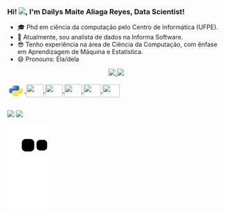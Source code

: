### Hi! <img src="https://raw.githubusercontent.com/kaueMarques/kaueMarques/master/hi.gif" width="30px">, I'm Dailys Maite Aliaga Reyes, Data Scientist!

- 🎓 Phd em ciência da computação pelo Centro de Informática (UFPE).
- 🔭 Atualmente, sou analista de dados na Informa Software.
- 😎 Tenho experiência na área de Ciência da Computação, com ênfase em Aprendizagem de Máquina e Estatística. 
- 😄 Pronouns: Ela/dela

<div align="center">
  <a href="https://github.com/dailys-maite-data-scientist">
  <img height="180em" src="https://github-readme-stats.vercel.app/api?username=dailys-maite-data-scientist&show_icons=true&theme=dracula&include_all_commits=true&count_private=true"/>
  <img height="180em" src="https://github-readme-stats.vercel.app/api/top-langs/?username=dailys-maite-data-scientist&layout=compact&langs_count=7&theme=dracula"/>
</div>
<div style="display: inline_block"><br>
  <img align="center" alt="Rafa-Python" height="30" width="40" src="https://raw.githubusercontent.com/devicons/devicon/master/icons/python/python-original.svg">
  <img align="center" height="30" width="40" src="https://cdn.jsdelivr.net/gh/devicons/devicon/icons/jupyter/jupyter-original-wordmark.svg" />       
  <img align="center" height="30" width="40" src="https://cdn.jsdelivr.net/gh/devicons/devicon/icons/r/r-original.svg" />
  <img align="center" height="30" width="40" src="https://cdn.jsdelivr.net/gh/devicons/devicon/icons/rstudio/rstudio-original.svg" />
  <img align="center" height="30" width="40" src="https://cdn.jsdelivr.net/gh/devicons/devicon/icons/sqlite/sqlite-original.svg" />
  <img align="center" height="30" width="40" src="https://cdn.jsdelivr.net/gh/devicons/devicon/icons/mongodb/mongodb-original-wordmark.svg" />
</div>
  
  ##
 
<div> 
  <a href = "mailto:dailysmaite@gmail.com"><img src="https://img.shields.io/badge/-Gmail-%23333?style=for-the-badge&logo=gmail&logoColor=white" target="_blank"></a>
  <a href="https://www.linkedin.com/in/dailys-cientista-de-dados" target="_blank"><img src="https://img.shields.io/badge/-LinkedIn-%230077B5?style=for-the-badge&logo=linkedin&logoColor=white" target="_blank"></a> 
  
 
  ![Snake animation](https://github.com/rafaballerini/rafaballerini/blob/output/github-contribution-grid-snake.svg)
 
</div>
